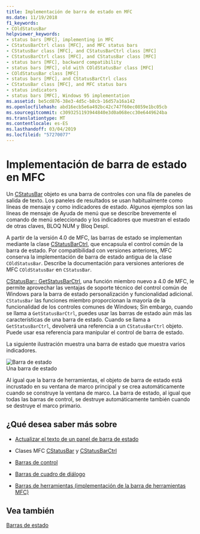 ```yaml
---
title: Implementación de barra de estado en MFC
ms.date: 11/19/2018
f1_keywords:
- COldStatusBar
helpviewer_keywords:
- status bars [MFC], implementing in MFC
- CStatusBarCtrl class [MFC], and MFC status bars
- CStatusBar class [MFC], and CStatusBarCtrl class [MFC]
- CStatusBarCtrl class [MFC], and CStatusBar class [MFC]
- status bars [MFC], backward compatibility
- status bars [MFC], old with COldStatusBar class [MFC]
- COldStatusBar class [MFC]
- status bars [MFC], and CStatusBarCtrl class
- CStatusBar class [MFC], and MFC status bars
- status indicators
- status bars [MFC], Windows 95 implementation
ms.assetid: be5cd876-38e3-4d5c-b8cb-16d57a16a142
ms.openlocfilehash: abd16ecb5e6a492bc42c747f60ec0859e1bc05cb
ms.sourcegitcommit: c3093251193944840e3d0a068ecc30e6449624ba
ms.translationtype: MT
ms.contentlocale: es-ES
ms.lasthandoff: 03/04/2019
ms.locfileid: "57270077"
---
```

# <a name="status-bar-implementation-in-mfc"></a>Implementación de barra de estado en MFC

Un [CStatusBar](../mfc/reference/cstatusbar-class.md) objeto es una barra de controles con una fila de paneles de salida de texto. Los paneles de resultados se usan habitualmente como líneas de mensaje y como indicadores de estado. Algunos ejemplos son las líneas de mensaje de Ayuda de menú que se describe brevemente el comando de menú seleccionado y los indicadores que muestran el estado de otras claves, BLOQ NUM y Bloq Despl.

A partir de la versión 4.0 de MFC, las barras de estado se implementan mediante la clase [CStatusBarCtrl](../mfc/reference/cstatusbarctrl-class.md), que encapsula el control común de la barra de estado. Por compatibilidad con versiones anteriores, MFC conserva la implementación de barra de estado antigua de la clase `COldStatusBar`. Describe la documentación para versiones anteriores de MFC `COldStatusBar` en `CStatusBar`.

[CStatusBar:: GetStatusBarCtrl](../mfc/reference/cstatusbar-class.md#getstatusbarctrl), una función miembro nuevo a 4.0 de MFC, le permite aprovechar las ventajas de soporte técnico del control común de Windows para la barra de estado personalización y funcionalidad adicional. `CStatusBar` las funciones miembro proporcionan la mayoría de la funcionalidad de los controles comunes de Windows; Sin embargo, cuando se llama a `GetStatusBarCtrl`, puedes usar las barras de estado aún más las características de una barra de estado. Cuando se llama a `GetStatusBarCtrl`, devolverá una referencia a un `CStatusBarCtrl` objeto. Puede usar esa referencia para manipular el control de barra de estado.

La siguiente ilustración muestra una barra de estado que muestra varios indicadores.

![Barra de estado](../mfc/media/vc37dy1.gif "barra de estado") <br/>
Una barra de estado

Al igual que la barra de herramientas, el objeto de barra de estado está incrustado en su ventana de marco principal y se crea automáticamente cuando se construye la ventana de marco. La barra de estado, al igual que todas las barras de control, se destruye automáticamente también cuando se destruye el marco primario.

## <a name="what-do-you-want-to-know-more-about"></a>¿Qué desea saber más sobre

- [Actualizar el texto de un panel de barra de estado](../mfc/updating-the-text-of-a-status-bar-pane.md)

- Clases MFC [CStatusBar](../mfc/reference/cstatusbar-class.md) y [CStatusBarCtrl](../mfc/reference/cstatusbarctrl-class.md)

- [Barras de control](../mfc/control-bars.md)

- [Barras de cuadro de diálogo](../mfc/dialog-bars.md)

- [Barras de herramientas (implementación de la barra de herramientas MFC)](../mfc/mfc-toolbar-implementation.md)

## <a name="see-also"></a>Vea también

[Barras de estado](../mfc/status-bars.md)
